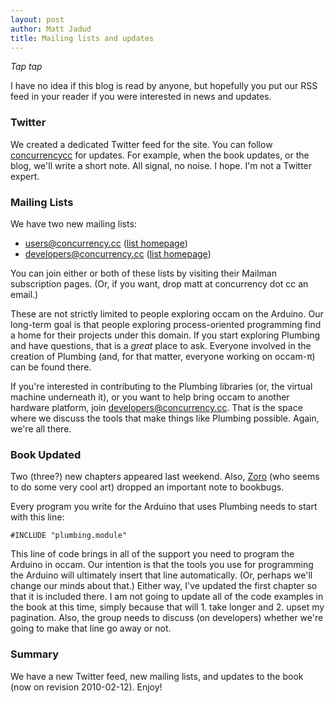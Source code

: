 ```yaml
---
layout: post
author: Matt Jadud
title: Mailing lists and updates
---
```


*Tap tap*

I have no idea if this blog is read by anyone, but hopefully you put our RSS feed in your reader if you were interested in news and updates. 

### Twitter
We created a dedicated Twitter feed for the site. You can follow [concurrencycc](http://twitter.com/concurrencycc) for updates. For example, when the book updates, or the blog, we'll write a short note. All signal, no noise. I hope. I'm not a Twitter expert.

### Mailing Lists
We have two new mailing lists:
  
  * users@concurrency.cc ([list homepage](http://unhosting.org/mailman/listinfo/users))
  * developers@concurrency.cc ([list homepage](http://unhosting.org/mailman/listinfo/developers))

You can join either or both of these lists by visiting their Mailman subscription pages. (Or, if you want, drop matt at concurrency dot cc an email.)

These are not strictly limited to people exploring occam on the Arduino. Our long-term goal is that people exploring process-oriented programming find a home for their projects under this domain. If you start exploring Plumbing and have questions, that is a *great* place to ask. Everyone involved in the creation of Plumbing (and, for that matter, everyone working on occam-&pi;) can be found there.

If you're interested in contributing to the Plumbing libraries (or, the virtual machine underneath it), or you want to help bring occam to another hardware platform, join developers@concurrency.cc. That is the space where we discuss the tools that make things like Plumbing possible. Again, we're all there.                         

### Book Updated
Two (three?) new chapters appeared last weekend. Also, [Zoro](http://www.zorofeigl.nl/) (who seems to do some very cool art) dropped an important note to bookbugs. 

Every program you write for the Arduino that uses Plumbing needs to start with this line:

	#INCLUDE "plumbing.module"	

This line of code brings in all of the support you need to program the Arduino in occam. Our intention is that the tools you use for programming the Arduino will ultimately insert that line automatically. (Or, perhaps we'll change our minds about that.) Either way, I've updated the first chapter so that it is included there. I am not going to update all of the code examples in the book at this time, simply because that will 1. take longer and 2. upset my pagination. Also, the group needs to discuss (on developers) whether we're going to make that line go away or not.

### Summary
We have a new Twitter feed, new mailing lists, and updates to the book (now on revision 2010-02-12). Enjoy!
